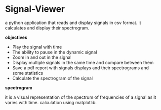 # Signal-Viewer

a python application that reads and display signals in csv format. it calculates and display their spectrogram.

**objectives**

- Play the signal with time
- The ability to pause in the  dynamic signal 
- Zoom in and out in the signal
- Display multiple signals in the same time and compare between them
- Save a pdf report with signals displays and their spectrograms and some statistics
- Calculate the spectrogram of the signal

**spectrogram**

it is a visual representation of the spectrum of frequencies of a signal as it varies with time.
calculation using matplotlib.

